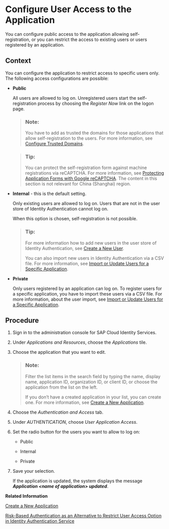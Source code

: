 <!-- loio8b147c46269243dd8e5a42feb8b5a2ef -->

# Configure User Access to the Application

You can configure public access to the application allowing self-registration, or you can restrict the access to existing users or users registered by an application.



## Context

You can configure the application to restrict access to specific users only. The following access configurations are possible:

-   **Public**

    All users are allowed to log on. Unregistered users start the self-registration process by choosing the *Register Now* link on the logon page.

    > ### Note:  
    > You have to add as trusted the domains for those applications that allow self-registration to the users. For more information, see [Configure Trusted Domains](configure-trusted-domains-08fa1fe.md).

    > ### Tip:  
    > You can protect the self-registration form against machine registrations via reCAPTCHA. For more information, see [Protecting Application Forms with Google reCAPTCHA](protecting-application-forms-with-google-recaptcha-b84ce17.md). The content in this section is not relevant for China \(Shanghai\) region.

-   **Internal** - this is the default setting.

    Only existing users are allowed to log on. Users that are not in the user store of Identity Authentication cannot log on.

    When this option is chosen, self-registration is not possible.

    > ### Tip:  
    > For more information how to add new users in the user store of Identity Authentication, see [Create a New User](create-a-new-user-348deef.md).
    > 
    > You can also import new users in Identity Authentication via a CSV file. For more information, see [Import or Update Users for a Specific Application](import-or-update-users-for-a-specific-application-33838e0.md).

-   **Private**

    Only users registered by an application can log on. To register users for a specific application, you have to import these users via a CSV file. For more information, about the user import, see [Import or Update Users for a Specific Application](import-or-update-users-for-a-specific-application-33838e0.md).




## Procedure

1.  Sign in to the administration console for SAP Cloud Identity Services.

2.  Under *Applications and Resources*, choose the *Applications* tile.

3.  Choose the application that you want to edit.

    > ### Note:  
    > Filter the list items in the search field by typing the name, display name, application ID, organization ID, or client ID, or choose the application from the list on the left.
    > 
    > If you don’t have a created application in your list, you can create one. For more information, see [Create a New Application](create-a-new-application-0d4b255.md).

4.  Choose the *Authentication and Access* tab.

5.  Under *AUTHENTICATION*, choose *User Application Access*.

6.  Set the radio button for the users you want to allow to log on:

    -   Public

    -   Internal

    -   Private

7.  Save your selection.

    If the application is updated, the system displays the message ***Application <name of application\> updated***.


**Related Information**  


[Create a New Application](create-a-new-application-0d4b255.md "You can create a new application and customize it to comply with your company requirements.")

[Risk-Based Authentication as an Alternative to Restrict User Access Option in Identity Authentication Service](https://scn.sap.com/community/developer-center/cloud-platform/blog/2016/07/13/risk-based-authentication-as-an-alternative-to-the-restrict-user-access-option-in-sap-cloud-identity-service)

